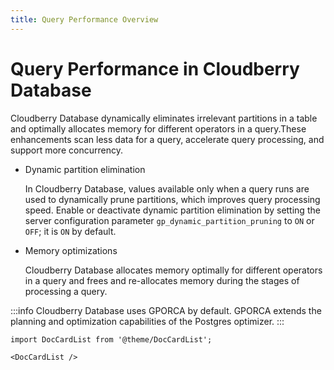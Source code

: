```yaml
---
title: Query Performance Overview
---
```


# Query Performance in Cloudberry Database

Cloudberry Database dynamically eliminates irrelevant partitions in a table and optimally allocates memory for different operators in a query.These enhancements scan less data for a query, accelerate query processing, and support more concurrency.

- Dynamic partition elimination

    In Cloudberry Database, values available only when a query runs are used to dynamically prune partitions, which improves query processing speed. Enable or deactivate dynamic partition elimination by setting the server configuration parameter `gp_dynamic_partition_pruning` to `ON` or `OFF`; it is `ON` by default.

- Memory optimizations

    Cloudberry Database allocates memory optimally for different operators in a query and frees and re-allocates memory during the stages of processing a query.

:::info
Cloudberry Database uses GPORCA by default. GPORCA extends the planning and optimization capabilities of the Postgres optimizer.
:::

```mdx-code-block
import DocCardList from '@theme/DocCardList';

<DocCardList />
```
